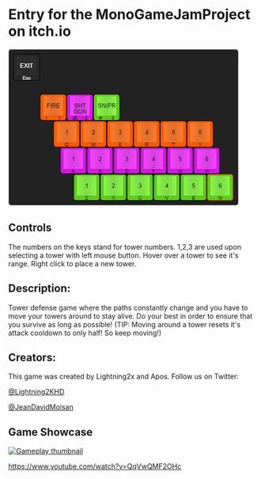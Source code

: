 # Entry for the MonoGameJamProject on itch.io
![Alt text](keyboard-layout.png?raw=true "keyboard-layout")
## Controls
The numbers on the keys stand for tower numbers. 1,2,3 are used upon selecting a tower with left mouse button. Hover over a tower to see it's range. Right click to place a new tower.

## Description:
Tower defense game where the paths constantly change and you have to move your towers around to stay alive. Do your best in order to ensure that you survive as long as possible! (TIP: Moving around a tower resets it's attack cooldown to only half! So keep moving!)

## Creators:
This game was created by Lightning2x and Apos. Follow us on Twitter:

[@Lightning2KHD](https://twitter.com/Lightning2KHD)

[@JeanDavidMoisan](https://twitter.com/JeanDavidMoisan)

## Game Showcase

[![Gameplay thumbnail](https://img.youtube.com/vi/QqVwQMF2OHc/maxresdefault.jpg)](https://www.youtube.com/watch?v=QqVwQMF2OHc)

https://www.youtube.com/watch?v=QqVwQMF2OHc
